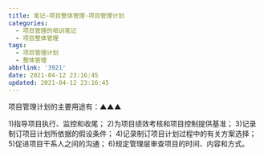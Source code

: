 ```yaml
---
title: 笔记-项目整体管理-项目管理计划
categories:
  - 项目管理的培训笔记
  - 项目整体管理
tags:
  - 项目管理计划
  - 整体管理
abbrlink: '3921'
date: 2021-04-12 23:16:45
updated: 2021-04-12 23:16:45
---
```


项目管理计划的主要用途有：▲▲▲

1)指导项目执行、监控和收尾；
2)为项目绩效考核和项目控制提供基准；
3)记录制订项目计划所依据的假设条件；
4)记录制订项目计划过程中的有关方案选择；
5)促进项目干系人之间的沟通；
6)规定管理层审查项目的时间、内容和方式。
